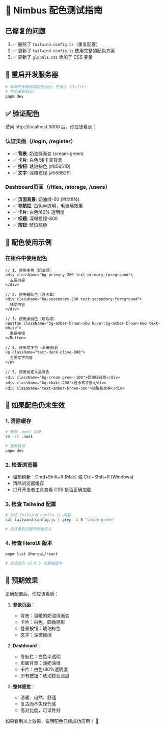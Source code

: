 # 🎨 Nimbus 配色测试指南

## 已修复的问题

1. ✅ 删除了 `tailwind.config.ts`（重复配置）
2. ✅ 更新了 `tailwind.config.js` 使用完整的配色方案
3. ✅ 更新了 `globals.css` 添加了 CSS 变量

## 🔄 重启开发服务器

```bash
# 如果开发服务器正在运行，先停止（Ctrl+C）
# 然后重新启动：
pnpm dev
```

## ✅ 验证配色

访问 http://localhost:3000 后，你应该看到：

### 认证页面（/login, /register）
- ✅ **背景**: 奶油绿渐变 (cream-green)
- ✅ **卡片**: 白色/浅卡其背景
- ✅ **按钮**: 琥珀棕色 (#B5651D)
- ✅ **文字**: 深橄榄绿 (#556B2F)

### Dashboard页面（/files, /storage, /users）
- ✅ **页面背景**: 奶油绿-50 (#f4f8f4)
- ✅ **导航栏**: 白色半透明，毛玻璃效果
- ✅ **卡片**: 白色/60% 透明度
- ✅ **标题**: 深橄榄绿-800
- ✅ **按钮**: 琥珀棕色

## 🎨 配色使用示例

### 在组件中使用配色

```tsx
// 1. 使用主色（奶油绿）
<div className="bg-primary-200 text-primary-foreground">
  主要内容
</div>

// 2. 使用辅助色（浅卡其）
<div className="bg-secondary-200 text-secondary-foreground">
  辅助内容
</div>

// 3. 使用点缀色（琥珀棕）
<Button className="bg-amber-brown-500 hover:bg-amber-brown-600 text-white">
  重要按钮
</Button>

// 4. 使用文字色（深橄榄绿）
<p className="text-dark-olive-800">
  主要文字内容
</p>

// 5. 使用自定义品牌色
<div className="bg-cream-green-100">奶油绿背景</div>
<div className="bg-khaki-200">浅卡其背景</div>
<div className="text-amber-brown-500">琥珀棕文字</div>
```

## 🐛 如果配色仍未生效

### 1. 清除缓存
```bash
# 删除 .next 目录
rm -rf .next

# 重新启动
pnpm dev
```

### 2. 检查浏览器
- 强制刷新：Cmd+Shift+R (Mac) 或 Ctrl+Shift+R (Windows)
- 清除浏览器缓存
- 打开开发者工具查看 CSS 是否正确加载

### 3. 检查 Tailwind 配置
```bash
# 验证 tailwind.config.js 内容
cat tailwind.config.js | grep -A 5 "cream-green"

# 应该看到完整的颜色定义
```

### 4. 检查 HeroUI 版本
```bash
pnpm list @heroui/react

# 应该显示 v2.8.5 或更高版本
```

## 🎯 预期效果

正确配置后，你应该看到：

1. **登录页面**：
   - 背景：温暖的奶油绿渐变
   - 卡片：白色，圆角阴影
   - 登录按钮：琥珀棕色
   - 文字：深橄榄绿

2. **Dashboard**：
   - 导航栏：白色半透明
   - 页面背景：浅奶油绿
   - 卡片：白色/80%透明度
   - 所有按钮：琥珀棕色点缀

3. **整体感觉**：
   - 温暖、自然、舒适
   - 复古而不失现代感
   - 高对比度，可读性好

如果看到以上效果，说明配色已经成功应用！ 🎉
